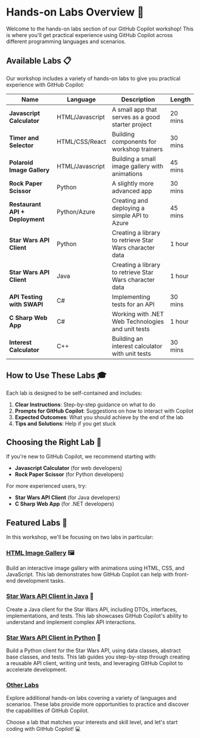 # Hands-on Labs Overview 🧪

Welcome to the hands-on labs section of our GitHub Copilot workshop! This is where you'll get practical experience using GitHub Copilot across different programming languages and scenarios.

## Available Labs 📋

Our workshop includes a variety of hands-on labs to give you practical experience with GitHub Copilot:

| Name | Language | Description | Length |
| ---- | -------- | ----------- | ------ |
| **Javascript Calculator** | HTML/Javascript | A small app that serves as a good starter project | 20 mins |
| **Timer and Selector** | HTML/CSS/React | Building components for workshop trainers | 30 mins |
| **Polaroid Image Gallery** | HTML/Javascript | Building a small image gallery with animations | 45 mins |
| **Rock Paper Scissor** | Python | A slightly more advanced app | 30 mins |
| **Restaurant API + Deployment** | Python/Azure | Creating and deploying a simple API to Azure | 45 mins |
| **Star Wars API Client** | Python | Creating a library to retrieve Star Wars character data | 1 hour |
| **Star Wars API Client** | Java | Creating a library to retrieve Star Wars character data | 1 hour |
| **API Testing with SWAPI** | C# | Implementing tests for an API | 30 mins |
| **C Sharp Web App** | C# | Working with .NET Web Technologies and unit tests | 1 hour |
| **Interest Calculator** | C++ | Building an interest calculator with unit tests | 30 mins |

## How to Use These Labs 🎓

Each lab is designed to be self-contained and includes:

1. **Clear Instructions**: Step-by-step guidance on what to do
2. **Prompts for GitHub Copilot**: Suggestions on how to interact with Copilot
3. **Expected Outcomes**: What you should achieve by the end of the lab
4. **Tips and Solutions**: Help if you get stuck

## Choosing the Right Lab 🎯

If you're new to GitHub Copilot, we recommend starting with:

- **Javascript Calculator** (for web developers)
- **Rock Paper Scissor** (for Python developers)

For more experienced users, try:

- **Star Wars API Client** (for Java developers)
- **C Sharp Web App** (for .NET developers)

## Featured Labs 🌟

In this workshop, we'll be focusing on two labs in particular:

### [HTML Image Gallery](html-gallery.md) 🖼️
Build an interactive image gallery with animations using HTML, CSS, and JavaScript. This lab demonstrates how GitHub Copilot can help with front-end development tasks.

### [Star Wars API Client in Java](starwars-api.md) 🚀
Create a Java client for the Star Wars API, including DTOs, interfaces, implementations, and tests. This lab showcases GitHub Copilot's ability to understand and implement complex API interactions.

### [Star Wars API Client in Python](starwars-api-python.md) 🚀
Build a Python client for the Star Wars API, using data classes, abstract base classes, and tests. This lab guides you step-by-step through creating a reusable API client, writing unit tests, and leveraging GitHub Copilot to accelerate development.

### [Other Labs](other-labs.md)
Explore additional hands-on labs covering a variety of languages and scenarios. These labs provide more opportunities to practice and discover the capabilities of GitHub Copilot.

Choose a lab that matches your interests and skill level, and let's start coding with GitHub Copilot! 💻
